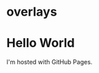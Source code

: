 # overlays
<!DOCTYPE html>
<html>
<body>
<h1>Hello World</h1>
<p>I'm hosted with GitHub Pages.</p>
</body>
</html>

